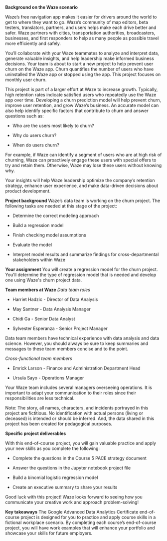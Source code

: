 **Background on the Waze scenario**

Waze’s free navigation app makes it easier for drivers around the world to get to where they want to go. Waze’s community of map editors, beta testers, translators, partners, and users helps make each drive better and safer. Waze partners with cities, transportation authorities, broadcasters, businesses, and first responders to help as many people as possible travel more efficiently and safely. 

You’ll collaborate with your Waze teammates to analyze and interpret data, generate valuable insights, and help leadership make informed business decisions. Your team is about to start a new project to help prevent user churn on the Waze app. Churn quantifies the number of users who have uninstalled the Waze app or stopped using the app. This project focuses on monthly user churn. 

This project is part of a larger effort at Waze to increase growth. Typically, high retention rates indicate satisfied users who repeatedly use the Waze app over time. Developing a churn prediction model will help prevent churn, improve user retention, and grow Waze’s business. An accurate model can also help identify specific factors that contribute to churn and answer questions such as: 

* Who are the users most likely to churn?

* Why do users churn? 

* When do users churn? 

For example, if Waze can identify a segment of users who are at high risk of churning, Waze can proactively engage these users with special offers to try and retain them. Otherwise, Waze may lose these users without knowing why. 

Your insights will help Waze leadership optimize the company’s retention strategy, enhance user experience, and make data-driven decisions about product development.

**Project background**
Waze’s data team is working on the churn project. The following tasks are needed at this stage of the project:

* Determine the correct modeling approach

* Build a regression model

* Finish checking model assumptions

* Evaluate the model

* Interpret model results and summarize findings for cross-departmental stakeholders within Waze

**Your assignment**
You will create a regression model for the churn project. You'll determine the type of regression model that is needed and develop one using Waze's churn project data.

**Team members at Waze**
*Data team roles*

* Harriet Hadzic - Director of Data Analysis 

* May Santner - Data Analysis Manager 

* Chidi Ga - Senior Data Analyst 

* Sylvester Esperanza - Senior Project Manager 

Data team members have technical experience with data analysis and data science. However, you should always be sure to keep summaries and messages to these team members concise and to the point. 

*Cross-functional team members*

* Emrick Larson - Finance and Administration Department Head 

* Ursula Sayo - Operations Manager 

Your Waze team includes several managers overseeing operations. It is important to adapt your communication to their roles since their responsibilities are less technical.

Note: The story, all names, characters, and incidents portrayed in this project are fictitious. No identification with actual persons (living or deceased) is intended or should be inferred. And, the data shared in this project has been created for pedagogical purposes.

**Specific project deliverables**

With this end-of-course project, you will gain valuable practice and apply your new skills as you complete the following: 

* Complete the questions in the Course 5 PACE strategy document

* Answer the questions in the Jupyter notebook project file

* Build a binomial logistic regression model 

* Create an executive summary to share your results

Good luck with this project! Waze looks forward to seeing how you communicate your creative work and approach problem-solving! 

**Key takeaways**
The Google Advanced Data Analytics Certificate end-of-course project is designed for you to practice and apply course skills in a fictional workplace scenario. By completing each course’s end-of-course project, you will have work examples that will enhance your portfolio and showcase your skills for future employers. 